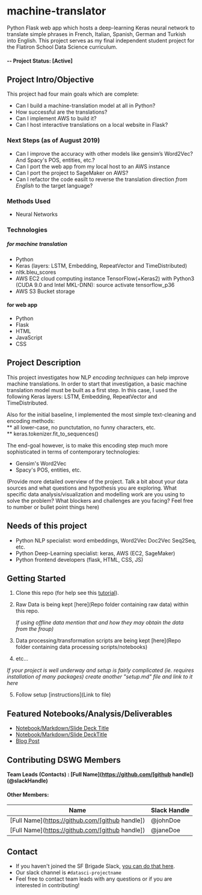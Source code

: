 # machine-translator
Python Flask web app which hosts a deep-learning Keras neural network to translate simple phrases in French, Italian, Spanish, German and Turkish into English.  This project serves as my final independent student project for the Flatiron School Data Science curriculum.  

#### -- Project Status: [Active]

## Project Intro/Objective
This project had four main goals which are complete:
* Can I build a machine-translation model at all in Python?
* How successful are the translations?
* Can I implement AWS to build it?
* Can I host interactive translations on a local website in Flask?
### Next Steps (as of August 2019)
* Can I improve the accuracy with other models like gensim’s Word2Vec? And Spacy's POS, entities, etc.?
* Can I port the web app from my local host to an AWS instance 
* Can I port the project to SageMaker on AWS?
* Can I refactor the code easilt to reverse the translation direction _from English_ to the target language?

### Methods Used
* Neural Networks

### Technologies
##### for machine translation
* Python
* Keras (layers: LSTM, Embedding, RepeatVector and TimeDistributed)
* nltk.bleu_scores
* AWS EC2 cloud computing instance TensorFlow(+Keras2) with Python3 (CUDA 9.0 and Intel MKL-DNN): source activate tensorflow_p36
* AWS S3 Bucket storage
#### for web app 
* Python
* Flask
* HTML
* JavaScript
* CSS

## Project Description
This project investigates how NLP _encoding techniques_ can help improve machine translations.  In order to start that investigation, a basic machine translation model must be built as a first step.  In this case, I used the following Keras layers: LSTM, Embedding, RepeatVector and TimeDistributed.  

Also for the initial baseline, I implemented the most simple text-cleaning and encoding methods:  
** all lower-case, no punctutation, no funny characters, etc.  
** keras.tokenizer.fit_to_sequences()

The end-goal however, is to make this encoding step much more sophisticated in terms of contemporary technologies:
* Gensim's Word2Vec
* Spacy's POS, entities, etc.

(Provide more detailed overview of the project.  Talk a bit about your data sources and what questions and hypothesis you are exploring. What specific data analysis/visualization and modelling work are you using to solve the problem? What blockers and challenges are you facing?  Feel free to number or bullet point things here)

## Needs of this project

- Python NLP specialist: word embeddings, Word2Vec Doc2Vec Seq2Seq, etc.
- Python Deep-Learning specialist:  keras, AWS (EC2, SageMaker)
- Python frontend developers (flask, HTML, CSS, JS)

## Getting Started

1. Clone this repo (for help see this [tutorial](https://help.github.com/articles/cloning-a-repository/)).
2. Raw Data is being kept [here](Repo folder containing raw data) within this repo.

    *If using offline data mention that and how they may obtain the data from the froup)*
    
3. Data processing/transformation scripts are being kept [here](Repo folder containing data processing scripts/notebooks)
4. etc...

*If your project is well underway and setup is fairly complicated (ie. requires installation of many packages) create another "setup.md" file and link to it here*  

5. Follow setup [instructions](Link to file)

## Featured Notebooks/Analysis/Deliverables
* [Notebook/Markdown/Slide Deck Title](link)
* [Notebook/Markdown/Slide DeckTitle](link)
* [Blog Post](link)


## Contributing DSWG Members

**Team Leads (Contacts) : [Full Name](https://github.com/[github handle])(@slackHandle)**

#### Other Members:

|Name     |  Slack Handle   | 
|---------|-----------------|
|[Full Name](https://github.com/[github handle])| @johnDoe        |
|[Full Name](https://github.com/[github handle]) |     @janeDoe    |

## Contact
* If you haven't joined the SF Brigade Slack, [you can do that here](http://c4sf.me/slack).  
* Our slack channel is `#datasci-projectname`
* Feel free to contact team leads with any questions or if you are interested in contributing!

